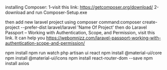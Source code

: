 installing Composer:
1-visit this link: https://getcomposer.org/download/
2-download and run Composer-Setup.exe

then add new laravel project using composer command:composer create-project --prefer-dist laravel/laravel 'Name Of Project'
then do Laravel Passport – Working with Authentication, Scope, and Permission, visit this link. It can help you
https://webomnizz.com/laravel-passport-working-with-authentication-scope-and-permission/

npm install
npm run watch
php artisan ui react
npm install @material-ui/core
npm install @material-ui/icons
npm install react-router-dom --save
npm install axios
